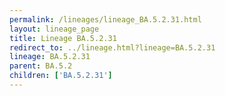 ```yaml
---
permalink: /lineages/lineage_BA.5.2.31.html
layout: lineage_page
title: Lineage BA.5.2.31
redirect_to: ../lineage.html?lineage=BA.5.2.31
lineage: BA.5.2.31
parent: BA.5.2
children: ['BA.5.2.31']
---
```

